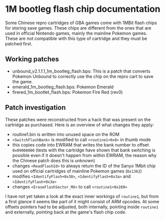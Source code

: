 # 1M bootleg flash chip documentation

Some Chinese repro cartridges of GBA games come with 1MBit flash chips for
storing save games. These chips are different from the ones that are used in
official Nintendo games, mainly the mainline Pokemon games.
These are not compatible with this type of cartridge and they must be patched
first.

## Working patches

- unbound_v2.1.1.1_1m_bootleg_flash.bps: This is a patch that converts Pokemon
Unbound to correctly use the chip on the repro cart to save the game.
- emerald_1m_bootleg_flash.bps: Pokemon Emerald
- firered_1m_bootlet_flash.bps: Pokemon Fire Red (rev0)

## Patch investigation

These patches were reconstructed from a hack that was present on the cartridge
as purchased. Here is an overview of what changes they apply:

- routine1.bin is written into unused space on the ROM
- `<SwitchFlashBank>` is modified to call `<routine1+0x8>` in thumb mode
- this copies code into EWRAM that writes the bank number to offset `0x09000000`
(tests with the cartridge have shown that bank switching is possible even if it
doesn't happen from within EWRAM, the reason why the Chinese patch does this is
unknown)
- changes `<ReadFlashId>` to always return the ID of the Sanyo 1Mbit chip used
on official cartridges of mainline Pokemon games (`0x1362`)
- modifies `<IdentifyFlash+0x38>`, `<IdentifyFlash+0x3a>` and
`<IdentifyFlash+0x3e>`
- changes `<EraseFlashSector_MX>` to call `<routine1+0x269>`

I have not yet taken a look at the exact inner workings of `routine1`, but from
a first glance it seems like part of it might consist of ARM opcodes. At some
offsets pointers had to be adjusted, both internally, pointing inside `routine1`
and externally, pointing back at the game's flash chip code.

